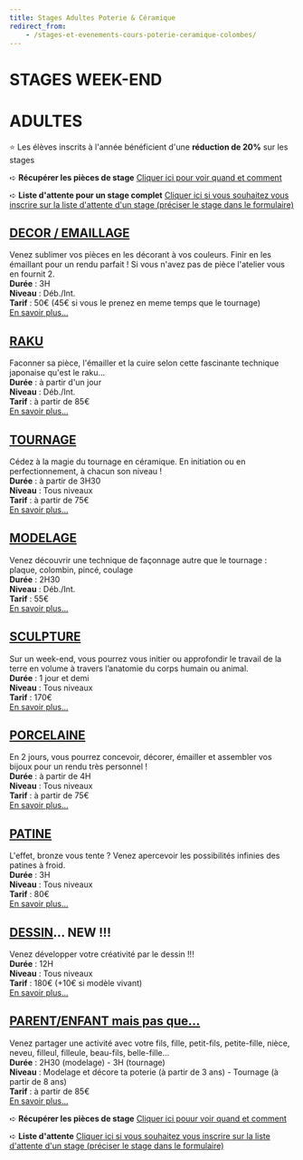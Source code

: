 ```yaml
---
title: Stages Adultes Poterie & Céramique
redirect_from:
    - /stages-et-evenements-cours-poterie-ceramique-colombes/
---
```

# STAGES WEEK-END  
# ADULTES

<!--
## Nom de la technique
_phrase d'accroche_
Durée :
Niveau : 
Tarif :
[En savoir plus...](page-technique)
-->

:star: Les élèves inscrits à l'année bénéficient d'une **réduction de 20%** sur les stages  

➪ **Récupérer les pièces de stage**
[Cliquer ici pour voir quand et comment](recuperation_pieces)  

➪ **Liste d'attente pour un stage complet**
[Cliquer ici si vous souhaitez vous inscrire sur la liste d'attente d'un stage (préciser le stage dans le formulaire)](https://docs.google.com/forms/d/e/1FAIpQLScDnAGxa7UlusJ0sVcahW_FnYDXCc4BQsAE5W8vGXzb9_z4pg/viewform?entry.1318731939&entry.625861564&entry.1682638982&entry.1661862399&entry.635975601)  

## [DECOR / EMAILLAGE](emaillage_adultes.md)   
Venez sublimer vos pièces en les décorant à vos couleurs. Finir en les émaillant pour un rendu parfait ! Si vous n'avez pas de pièce l'atelier vous en fournit 2.    
**Durée** : 3H  
**Niveau** : Déb./Int.     
**Tarif** : 50€ (45€ si vous le prenez en meme temps que le tournage)  
[En savoir plus...](emaillage_adultes)  

## [RAKU](raku_adultes.md)  
Faconner sa pièce, l'émailler et la cuire selon cette fascinante technique japonaise qu'est le raku…  
**Durée** : à partir d'un jour    
**Niveau** : Déb./Int.     
**Tarif** : à partir de 85€  
[En savoir plus...](raku_adultes) 

## [TOURNAGE](tournage_adultes.md)  
Cédez à la magie du tournage en céramique. En initiation ou en perfectionnement, à chacun son niveau !   
**Durée** : à partir de 3H30    
**Niveau** : Tous niveaux    
**Tarif** : à partir de 75€  
[En savoir plus...](tournage_adultes)

## [MODELAGE](modelage_adultes.md)
Venez découvrir une technique de façonnage autre que le tournage : plaque, colombin, pincé, coulage   
**Durée** : 2H30  
**Niveau** : Déb./Int.   
**Tarif** : 55€  
[En savoir plus...](modelage_adultes)

## [SCULPTURE](sculpture_adultes.md)      
Sur un week-end, vous pourrez vous initier ou approfondir le travail de la terre en volume à travers l’anatomie du corps humain ou animal.   
**Durée** : 1 jour et demi  
**Niveau** : Tous niveaux  
**Tarif** : 170€    
[En savoir plus...](sculpture_adultes)

## [PORCELAINE](stage_bijoux_porcelaine.md)        
En 2 jours, vous pourrez concevoir, décorer, émailler et assembler vos bijoux pour un rendu très personnel !  
**Durée** : à partir de 4H  
**Niveau** : Tous niveaux  
**Tarif** : à partir de 75€     
[En savoir plus...](stage_bijoux_porcelaine)  

## [PATINE](patine_adultes.md)  
L'effet, bronze vous tente ?  Venez apercevoir les possibilités infinies des patines à froid.   
**Durée** : 3H    
**Niveau** : Tous niveaux  
**Tarif** : 80€  
[En savoir plus...](patine_adultes)


## [DESSIN](stages_dessin.md)... NEW !!!   
Venez développer votre créativité par le dessin !!!  
**Durée** : 12H      
**Niveau** : Tous niveaux    
**Tarif** : 180€ (+10€ si modèle vivant)    
[En savoir plus...](stages_dessin.md)


## [PARENT/ENFANT mais pas que...](parent_enfant.md)  
Venez partager une activité avec votre fils, fille, petit-fils, petite-fille, nièce, neveu, filleul, filleule, beau-fils, belle-fille...  
**Durée** : 2H30 (modelage) - 3H (tournage)  
**Niveau** : Modelage et décore ta poterie (à partir de 3 ans) - Tournage (à partir de 8 ans)  
**Tarif** : à partir de 85€  
[En savoir plus...](parent_enfant)  


➪ **Récupérer les pièces de stage**
[Cliquer ici pouur voir quand et comment](recuperation_pieces)  

➪ **Liste d'attente**
[Cliquer ici si vous souhaitez vous inscrire sur la liste d'attente d'un stage (préciser le stage dans le formulaire)](https://docs.google.com/forms/d/e/1FAIpQLScDnAGxa7UlusJ0sVcahW_FnYDXCc4BQsAE5W8vGXzb9_z4pg/viewform?entry.1318731939&entry.625861564&entry.1682638982&entry.1661862399&entry.635975601)  
